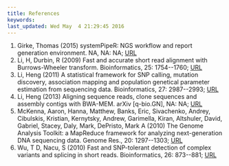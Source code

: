 ```yaml
---
title: References
keywords: 
last_updated: Wed May  4 21:29:45 2016
---
```

 
1. Girke, Thomas (2015) systemPipeR: NGS workflow and report generation environment. NA, NA: NA; [URL](https://github.com/tgirke/systemPipeR)
2. Li, H, Durbin, R (2009) Fast and accurate short read alignment with Burrows-Wheeler transform. Bioinformatics, 25: 1754--1760; [URL](http://dx.doi.org/10.1093/bioinformatics/btp324)
3. Li, Heng (2011) A statistical framework for SNP calling, mutation discovery, association mapping and population genetical parameter estimation from sequencing data. Bioinformatics, 27: 2987--2993; [URL](http://bioinformatics.oxfordjournals.org/content/27/21/2987.abstract)
4. Li, Heng (2013) Aligning sequence reads, clone sequences and assembly contigs with BWA-MEM. arXiv [q-bio.GN], NA: NA; [URL](http://arxiv.org/abs/1303.3997)
5. McKenna, Aaron, Hanna, Matthew, Banks, Eric, Sivachenko, Andrey, Cibulskis, Kristian, Kernytsky, Andrew, Garimella, Kiran, Altshuler, David, Gabriel, Stacey, Daly, Mark, DePristo, Mark A (2010) The Genome Analysis Toolkit: a MapReduce framework for analyzing next-generation DNA sequencing data. Genome Res., 20: 1297--1303; [URL](http://dx.doi.org/10.1101/gr.107524.110)
6. Wu, T D, Nacu, S (2010) Fast and SNP-tolerant detection of complex variants and splicing in short reads. Bioinformatics, 26: 873--881; [URL](http://dx.doi.org/10.1093/bioinformatics/btq057)
